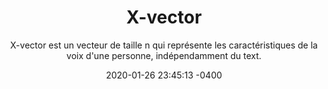 ---
layout: post
title: "X-vector"
subtitle: "X-vector est un vecteur de taille n qui représente les caractéristiques de la voix d'une personne, indépendamment du text."
date: 2020-01-26 23:45:13 -0400
background: '/img/posts/x-vector/xvector-title.jpg'
---